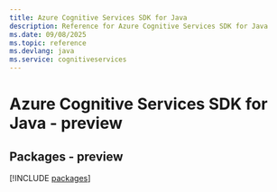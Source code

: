 ```yaml
---
title: Azure Cognitive Services SDK for Java
description: Reference for Azure Cognitive Services SDK for Java
ms.date: 09/08/2025
ms.topic: reference
ms.devlang: java
ms.service: cognitiveservices
---
```

# Azure Cognitive Services SDK for Java - preview
## Packages - preview
[!INCLUDE [packages](cognitive-services-index.md)]